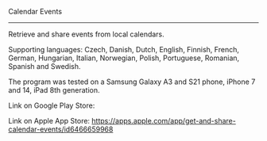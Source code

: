 Calendar Events
_______________

Retrieve and share events from local calendars.

Supporting languages: Czech, Danish, Dutch, English, Finnish, French, German, Hungarian, Italian, Norwegian, Polish, Portuguese, Romanian, Spanish and Swedish.

The program was tested on a Samsung Galaxy A3 and S21 phone, iPhone 7 and 14, iPad 8th generation.

Link on Google Play Store:


Link on Apple App Store:
https://apps.apple.com/app/get-and-share-calendar-events/id6466659968


